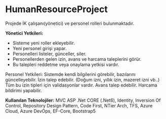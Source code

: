 # HumanResourceProject

Projede İK çalışanı(yönetici) ve personel rolleri bulunmaktadır.

<b> Yönetici Yetkileri: </b> 
* Sisteme yeni roller ekleyebilir. 
* Yeni personel girişi yapar.
* Personelleri listeler, günceller, siler.
* Personellerden gelen izin, avans ve harcama taleplerini görür.
* Bu talepleri reddetme veya onaylama yetkisi vardır. 

Personel Yetkileri:
Sistemde kendi bilgilerini görebilir, bazılarını güncelleyebilir.
İzin talep edebilir. (Doğum izni, yıllık izin, mazeret izni vb..) Tüm bu izin tipleri için validasyonlar vardır.
Avans talep edebilir.
Harcama bildirimi yapabilir.

<b>Kullanılan Teknolojiler:</b> MVC ASP .Net CORE (.Net6), Identity, Inversion Of Control, 
Repository Design Pattern, Code First, NTier Arch, TFS, Azure Cloud, Azure DevOps,  EF-Core, Bootstrap5
